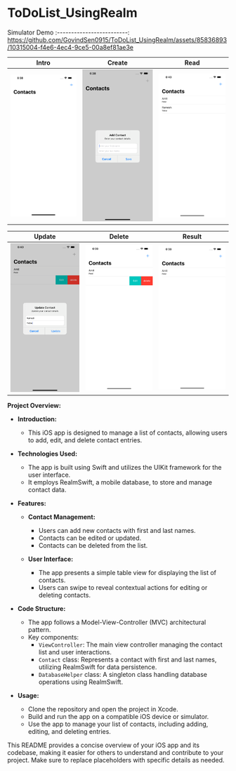 # ToDoList_UsingRealm

Simulator Demo
:-------------------------:
https://github.com/GovindSen0915/ToDoList_UsingRealm/assets/85836893/10315004-f4e6-4ec4-9ce5-00a8ef81ae3e

Intro | Create | Read 
:-------------------------:|:-------------------------:|:-------------------------:
<img alt="Products list" src="Screenshots/Step_1.png">|<img alt="Products list" src="Screenshots/Step_2.png">|<img alt="Products list" src="Screenshots/Step_3.png">

Update | Delete | Result
:-------------------------:|:-------------------------:|:-------------------------:
<img alt="Products list" src="Screenshots/Step_4.png">|<img alt="Products list" src="Screenshots/Step_5.png">|<img alt="Products list" src="Screenshots/Step_6.png">

**Project Overview:**

- **Introduction:**
  - This iOS app is designed to manage a list of contacts, allowing users to add, edit, and delete contact entries.

- **Technologies Used:**
  - The app is built using Swift and utilizes the UIKit framework for the user interface.
  - It employs RealmSwift, a mobile database, to store and manage contact data.

- **Features:**
  - **Contact Management:**
    - Users can add new contacts with first and last names.
    - Contacts can be edited or updated.
    - Contacts can be deleted from the list.

  - **User Interface:**
    - The app presents a simple table view for displaying the list of contacts.
    - Users can swipe to reveal contextual actions for editing or deleting contacts.

- **Code Structure:**
  - The app follows a Model-View-Controller (MVC) architectural pattern.
  - Key components:
    - `ViewController`: The main view controller managing the contact list and user interactions.
    - `Contact` class: Represents a contact with first and last names, utilizing RealmSwift for data persistence.
    - `DatabaseHelper` class: A singleton class handling database operations using RealmSwift.

- **Usage:**
  - Clone the repository and open the project in Xcode.
  - Build and run the app on a compatible iOS device or simulator.
  - Use the app to manage your list of contacts, including adding, editing, and deleting entries.

This README provides a concise overview of your iOS app and its codebase, making it easier for others to understand and contribute to your project. Make sure to replace placeholders with specific details as needed.

